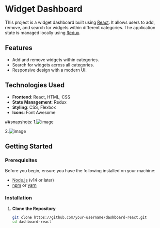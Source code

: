 # Widget Dashboard

This project is a widget dashboard built using [React](https://reactjs.org/). It allows users to add, remove, and search for widgets within different categories. The application state is managed locally using [Redux](https://redux.js.org/).

## Features

- Add and remove widgets within categories.
- Search for widgets across all categories.
- Responsive design with a modern UI.

## Technologies Used

- **Frontend**: React, HTML, CSS
- **State Management**: Redux
- **Styling**: CSS, Flexbox
- **Icons**: Font Awesome

##snapshots:
1.![image](https://github.com/user-attachments/assets/06607614-c875-4ee7-a963-829e2863e966)




2.![image](https://github.com/user-attachments/assets/22afbd28-6bfa-4831-8be3-21cf2d60cdab)



## Getting Started

### Prerequisites

Before you begin, ensure you have the following installed on your machine:

- [Node.js](https://nodejs.org/en/download/) (v14 or later)
- [npm](https://www.npmjs.com/) or [yarn](https://yarnpkg.com/)

### Installation

1. **Clone the Repository**

   ```bash
   git clone https://github.com/your-username/dashboard-react.git
   cd dashboard-react
